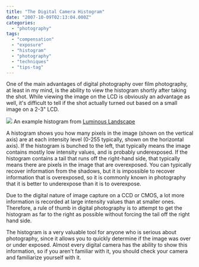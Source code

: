```yaml
---
title: "The Digital Camera Histogram"
date: "2007-10-09T02:13:04.000Z"
categories: 
  - "photography"
tags: 
  - "compensation"
  - "exposure"
  - "histogram"
  - "photography"
  - "techniques"
  - "tips-tag"
---
```


One of the main advantages of digital photography over film photography, at least in my mind, is the ability to view the histogram shortly after taking the shot. While viewing the image on the LCD is obviously an advantage as well, it's difficult to tell if the shot actually turned out based on a small image on a 2-3" LCD.

![](images/histo-1ds.jpg) An example histogram from [Luminous Landscape](http://www.luminous-landscape.com/)

A histogram shows you how many pixels in the image (shown on the vertical axis) are at each intensity level (0-255 typically, shown on the horizontal axis). If the histogram is bunched to the left, that typically means the image contains mostly low intensity values, and is probably underexposed. If the histogram contains a tail that runs off the right-hand side, that typically means there are pixels in the image that are overexposed. You can typically recover information from the shadows, but it is impossible to recover information that is overexposed, so it is commonly known in photography that it is better to underexpose than it is to overexpose.

Due to the digital nature of image capture on a CCD or CMOS, a lot more information is recorded at large intensity values than at smaller ones. Therefore, a rule of thumb in digital photography is to attempt to get the histogram as far to the right as possible without forcing the tail off the right hand side.

The histogram is a very valuable tool for anyone who is serious about photography, since it allows you to quickly determine if the image was over or under exposed. Almost every digital camera has the ability to show this information, so if you aren't familiar with it, you should check your camera and familiarize yourself with it.
